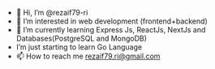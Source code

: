 - 👋 Hi, I’m @rezaif79-ri
- 👀 I’m interested in web development (frontend+backend)
- 🌱 I’m currently learning Express Js, ReactJs, NextJs and Databases(PostgreSQL and MongoDB) 
- I’m just starting to learn Go Language
- 📫 How to reach me rezaif79.ri@gmail.com

